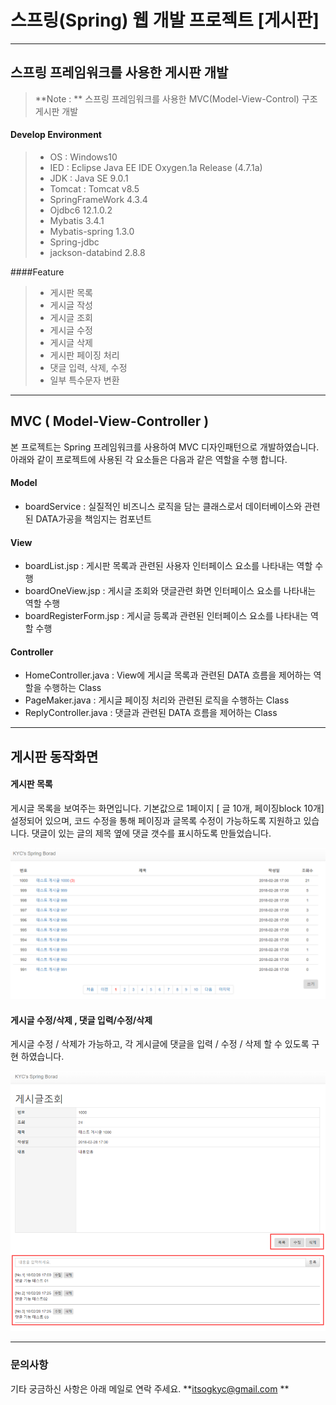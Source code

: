 ﻿스프링(Spring) 웹 개발 프로젝트 [게시판]
===================

----------

스프링 프레임워크를 사용한 게시판 개발
-------------
> **Note : **
>  스프링 프레임워크를 사용한 MVC(Model-View-Control) 구조 게시판 개발

#### Develop Environment

>- OS : Windows10
>- IED : Eclipse Java EE IDE Oxygen.1a Release (4.7.1a)
>- JDK : Java SE 9.0.1 
>- Tomcat : Tomcat v8.5
>- SpringFrameWork 4.3.4
>- Ojdbc6 12.1.0.2
>- Mybatis 3.4.1
>- Mybatis-spring 1.3.0
>- Spring-jdbc 
>- jackson-databind 2.8.8


####Feature
>- 게시판 목록
>- 게시글 작성
>- 게시글 조회
>- 게시글 수정
>- 게시글 삭제 
>- 게시판 페이징 처리
>- 댓글 입력, 삭제, 수정
>- 일부 특수문자 변환


----------
MVC ( Model-View-Controller ) 
-------------
본 프로젝트는 Spring 프레임워크를 사용하여 MVC 디자인패턴으로 개발하였습니다. 
아래와 같이 프로젝트에 사용된 각 요소들은 다음과 같은 역할을 수행 합니다. 
#### **Model** 
 * boardService : 실질적인 비즈니스 로직을 담는 클래스로서 데이터베이스와 관련된 DATA가공을 책임지는 
 컴포넌트

#### **View**
* boardList.jsp : 게시판 목록과 관련된 사용자 인터페이스 요소를 나타내는 역할 수행
* boardOneView.jsp : 게시글 조회와 댓글관련 화면 인터페이스 요소를 나타내는 역할 수행
* boardRegisterForm.jsp : 게시글 등록과 관련된 인터페이스 요소를 나타내는 역할 수행

#### **Controller**    
* HomeController.java : View에 게시글 목록과 관련된 DATA 흐름을 제어하는 역할을 수행하는 Class
* PageMaker.java : 게시글 페이징 처리와 관련된 로직을 수행하는 Class
* ReplyController.java : 댓글과 관련된 DATA 흐름을 제어하는 Class


------------

게시판 동작화면
-------------

####  **게시판 목록**
게시글 목록을 보여주는 화면입니다. 기본값으로 1페이지 [ 글 10개, 페이징block 10개] 설정되어 있으며, 코드 수정을 통해 페이징과 글목록 수정이 가능하도록 지원하고 있습니다.
 댓글이 있는 글의 제목 옆에 댓글 갯수를 표시하도록 만들었습니다.
 
![enter image description here](https://github.com/itsogkyc/Spring_Board/blob/master/imgfile/img_01.png?raw=true)

####  **게시글 수정/삭제 , 댓글 입력/수정/삭제**
게시글 수정 / 삭제가 가능하고, 각 게시글에 댓글을 입력 / 수정 / 삭제 할 수 있도록 구현 하였습니다.

![enter image description here](https://github.com/itsogkyc/Spring_Board/blob/master/imgfile/img_04.png?raw=true)

----------

### 문의사항
기타 궁금하신 사항은 아래 메일로 연락 주세요.
**itsogkyc@gmail.com **

